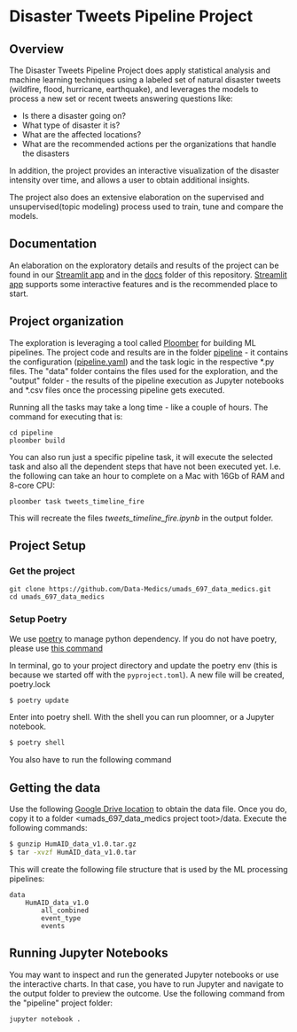 # Disaster Tweets Pipeline Project

## Overview
The Disaster Tweets Pipeline Project does apply statistical analysis and machine learning techniques
using a labeled set of natural disaster tweets (wildfire, flood, hurricane, earthquake), and leverages the
models to process a new set or recent tweets answering questions like:
- Is there a disaster going on?
- What type of disaster it is?
- What are the affected locations?
- What are the recommended actions per the organizations that handle the disasters

In addition, the project provides an interactive visualization of the disaster intensity over time, and allows
a user to obtain additional insights.

The project also does an extensive elaboration on the supervised and unsupervised(topic modeling) process
used to train, tune and compare the models.

## Documentation
An elaboration on the exploratory details and results of the project can be found in our 
[Streamlit app](https://data-medics-umads-697-data-medics-blog-postblog-a49khp.streamlitapp.com/) and in
the [docs](https://github.com/Data-Medics/umads_697_data_medics/blob/main/docs/README.md) folder of this
repository. [Streamlit app](https://data-medics-umads-697-data-medics-blog-postblog-a49khp.streamlitapp.com/)
supports some interactive features and is the recommended place to start.

## Project organization
The exploration is leveraging a tool called [Ploomber](https://ploomber.readthedocs.io/en/latest/) for building ML pipelines.
The project code and results are in the folder [pipeline](https://github.com/Data-Medics/umads_697_data_medics/tree/main/pipeline) -
 it contains the configuration ([pipeline.yaml](https://github.com/Data-Medics/umads_697_data_medics/blob/main/pipeline/pipeline.yaml)) and 
the task logic in the respective *.py files. The "data" folder contains the files used for the 
exploration, and the "output" folder - the results of the pipeline execution as Jupyter notebooks and *.csv files once
the processing pipeline gets executed. 

Running all the tasks may take a long time - like a couple of hours. The command for executing that is:
```buildoutcfg
cd pipeline
ploomber build
```
You can also run just a specific pipeline task, it will execute the selected task and also all the dependent steps
that have not been executed yet. I.e. the following can take an hour to complete on a Mac with 16Gb of RAM
and 8-core CPU:
```buildoutcfg
ploomber task tweets_timeline_fire
```
This will recreate the files _tweets_timeline_fire.ipynb_ in the output folder.

## Project Setup

### Get the project

```buildoutcfg
git clone https://github.com/Data-Medics/umads_697_data_medics.git
cd umads_697_data_medics
```

### Setup Poetry

We use [poetry](https://python-poetry.org/docs/) to manage python dependency.
If you do not have poetry, please use [this command](https://python-poetry.org/docs/#osx--linux--bashonwindows-install-instructions)

In terminal, go to your project directory and update the poetry env (this is because we started off with the `pyproject.toml`). A new file will be created, poetry.lock 
```bash
$ poetry update 
```

Enter into poetry shell. With the shell you can run ploomner, or a Jupyter notebook. 
```bash
$ poetry shell
```

You also have to run the following command 

## Getting the data
Use the following [Google Drive location](https://drive.google.com/file/d/1pNMVhe1eXrm85SS6uyJkq8XVhF4Uqz2i/view) to obtain the data file.
Once you do, copy it to a folder <umads_697_data_medics project toot>/data. Execute the following commands:
```bash
$ gunzip HumAID_data_v1.0.tar.gz
$ tar -xvzf HumAID_data_v1.0.tar
```
This will create the following file structure that is used by the ML processing pipelines:
```
data
    HumAID_data_v1.0
        all_combined
        event_type
        events
```

## Running Jupyter Notebooks
You may want to inspect and run the generated Jupyter notebooks or use the interactive charts. In that case,
you have to run Jupyter and navigate to the output folder to preview the outcome. Use the following
command from the "pipeline" project folder:

```buildoutcfg
jupyter notebook .
```
